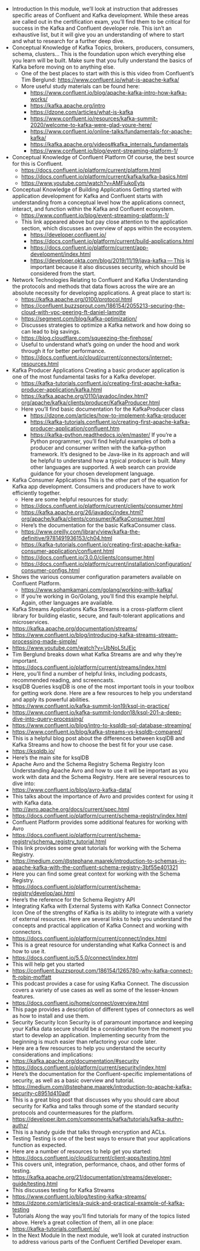 - Introduction
  In this module, we’ll look at instruction that addresses specific areas of Confluent and Kafka development. While these areas are called out in the certification exam, you’ll find them to be critical for success in the Kafka and Confluent developer role. This isn’t an exhaustive list, but it will give you an understanding of where to start and what to research for a further deep dive.
- Conceptual Knowledge of Kafka
  Topics, brokers, producers, consumers, schema, clusters…​ This is the foundation upon which everything else you learn will be built. Make sure that you fully understand the basics of Kafka before moving on to anything else.
	- One of the best places to start with this is this video from Confluent’s Tim Berglund: https://www.confluent.io/what-is-apache-kafka/
	- More useful study materials can be found here:
		- https://www.confluent.io/blog/apache-kafka-intro-how-kafka-works/
		- https://kafka.apache.org/intro
		- https://dzone.com/articles/what-is-kafka
		- https://www.confluent.io/resources/kafka-summit-2020/welcome-to-kafka-were-glad-youre-here/
		- https://www.confluent.io/online-talks/fundamentals-for-apache-kafka/
		- https://kafka.apache.org/videos#kafka_internals_fundamentals
		- https://www.confluent.io/blog/event-streaming-platform-1/
- Conceptual Knowledge of Confluent Platform
  Of course, the best source for this is Confluent.
	- https://docs.confluent.io/platform/current/platform.html
	- https://docs.confluent.io/platform/current/kafka/kafka-basics.html
	- https://www.youtube.com/watch?v=AMFiukoEyts
- Conceptual Knowledge of Building Applications
  Getting started with application development for Kafka and Confluent starts with understanding from a conceptual level how the applications connect, interact, and function within the Kafka and Confluent ecosystem.
	- https://www.confluent.io/blog/event-streaming-platform-1/
	- This link appeared above but pay close attention to the application section, which discusses an overview of apps within the ecosystem.
		- https://developer.confluent.io/
		- https://docs.confluent.io/platform/current/build-applications.html
		- https://docs.confluent.io/platform/current/app-development/index.html
		- https://developer.okta.com/blog/2019/11/19/java-kafka — This is important because it also discusses security, which should be considered from the start.
- Network Technologies Relating to Confluent and Kafka
  Understanding the protocols and methods that data flows across the wire are an absolute necessity for developing applications. A great place to start is:
	- https://kafka.apache.org/0100/protocol.html
	- https://confluent.buzzsprout.com/186154/2055213-securing-the-cloud-with-vpc-peering-ft-daniel-lamotte
	- https://segment.com/blog/kafka-optimization/
	- Discusses strategies to optimize a Kafka network and how doing so can lead to big savings.
	- https://blog.cloudflare.com/squeezing-the-firehose/
	- Useful to understand what’s going on under the hood and work through it for better performance.
	- https://docs.confluent.io/cloud/current/connectors/internet-resources.html
- Kafka Producer Applications
  Creating a basic producer application is one of the most fundamental tasks for a Kafka developer.
	- https://kafka-tutorials.confluent.io/creating-first-apache-kafka-producer-application/kafka.html
	- https://kafka.apache.org/0110/javadoc/index.html?org/apache/kafka/clients/producer/KafkaProducer.html
	- Here you’ll find basic documentation for the KafkaProducer class
		- https://dzone.com/articles/how-to-implement-kafka-producer
		- https://kafka-tutorials.confluent.io/creating-first-apache-kafka-producer-application/confluent.htm
		- https://kafka-python.readthedocs.io/en/master/   If you’re a Python programmer, you’ll find helpful examples of both a producer and consumer written with the kafka-python framework. It’s designed to be Java-like in its approach and will be helpful to understand how a typical producer is built. Many other languages are supported. A web search can provide guidance for your chosen development language.
- Kafka Consumer Applications
  This is the other part of the equation for Kafka app development. Consumers and producers have to work efficiently together.
	- Here are some helpful resources for study:
	- https://docs.confluent.io/platform/current/clients/consumer.html
	- https://kafka.apache.org/26/javadoc/index.html?org/apache/kafka/clients/consumer/KafkaConsumer.html
	- Here’s the documentation for the basic KafkaConsumer class.
	- https://www.oreilly.com/library/view/kafka-the-definitive/9781491936153/ch04.html
	- https://kafka-tutorials.confluent.io/creating-first-apache-kafka-consumer-application/confluent.html
	- https://docs.confluent.io/3.0.0/clients/consumer.html
	- https://docs.confluent.io/platform/current/installation/configuration/consumer-configs.html
- Shows the various consumer configuration parameters available on Confluent Platform.
	- https://www.sohamkamani.com/golang/working-with-kafka/
	- If you’re working in Go/Golang, you’ll find this example helpful. Again, other languages are available.
- Kafka Streams Applications
  Kafka Streams is a cross-platform client library for building elastic, secure, and fault-tolerant applications and microservices.
- https://kafka.apache.org/documentation/streams/
- https://www.confluent.io/blog/introducing-kafka-streams-stream-processing-made-simple/
- https://www.youtube.com/watch?v=UbNoL5tJEjc
- Tim Berglund breaks down what Kafka Streams are and why they’re important.
- https://docs.confluent.io/platform/current/streams/index.html
- Here, you’ll find a number of helpful links, including podcasts, recommended reading, and screencasts.
- ksqlDB Queries
  ksqlDB is one of the most important tools in your toolbox for getting work done. Here are a few resources to help you understand and apply its powerful abilities.
- https://www.confluent.io/kafka-summit-lon19/ksql-in-practice/
- https://www.confluent.io/kafka-summit-london18/ksql-201-a-deep-dive-into-query-processing/
- https://www.confluent.io/blog/intro-to-ksqldb-sql-database-streaming/
- https://www.confluent.io/blog/kafka-streams-vs-ksqldb-compared/
- This is a helpful blog post about the differences between ksqlDB and Kafka Streams and how to choose the best fit for your use case.
- https://ksqldb.io/
- Here’s the main site for ksqlDB
- Apache Avro and the Schema Registry
  Schema Registry Icon
  Understanding Apache Avro and how to use it will be important as you work with data and the Schema Registry. Here are several resources to dive into:
- https://www.confluent.io/blog/avro-kafka-data/
- This talks about the importance of Avro and provides context for using it with Kafka data.
- http://avro.apache.org/docs/current/spec.html
- https://docs.confluent.io/platform/current/schema-registry/index.html
- Confluent Platform provides some additional features for working with Avro
- https://docs.confluent.io/platform/current/schema-registry/schema_registry_tutorial.html
- This link provides some great tutorials for working with the Schema Registry.
- https://medium.com/@stephane.maarek/introduction-to-schemas-in-apache-kafka-with-the-confluent-schema-registry-3bf55e401321
- Here you can find some great context for working with the Schema Registry.
- https://docs.confluent.io/platform/current/schema-registry/develop/api.html
- Here’s the reference for the Schema Registry API
- Integrating Kafka with External Systems with Kafka Connect
  Connector Icon
  One of the strengths of Kafka is its ability to integrate with a variety of external resources. Here are several links to help you understand the concepts and practical application of Kafka Connect and working with connectors.
- https://docs.confluent.io/platform/current/connect/index.html
- This is a great resource for understanding what Kafka Connect is and how to use it.
- https://docs.confluent.io/5.5.0/connect/index.html
- This will help get you started
- https://confluent.buzzsprout.com/186154/1265780-why-kafka-connect-ft-robin-moffatt
- This podcast provides a case for using Kafka Connect. The discussion covers a variety of use cases as well as some of the lesser-known features.
- https://docs.confluent.io/home/connect/overview.html
- This page provides a description of different types of connectors as well as how to install and use them.
- Security
  Security Icon
  Security is of paramount importance and keeping your Kafka data secure should be a consideration from the moment you start to develop an application. Implementing security from the beginning is much easier than refactoring your code later.
- Here are a few resources to help you understand the security considerations and implications:
- https://kafka.apache.org/documentation/#security
- https://docs.confluent.io/platform/current/security/index.html
- Here’s the documentation for the Confluent-specific implementations of security, as well as a basic overview and tutorial.
- https://medium.com/@stephane.maarek/introduction-to-apache-kafka-security-c8951d410adf
- This is a great blog post that discusses why you should care about security for Kafka and talks through some of the standard security protocols and countermeasures for the platform.
- https://developer.ibm.com/components/kafka/tutorials/kafka-authn-authz/
- This is a handy guide that talks through encryption and ACLs.
- Testing
  Testing is one of the best ways to ensure that your applications function as expected.
- Here are a number of resources to help get you started:
- https://docs.confluent.io/cloud/current/client-apps/testing.html
- This covers unit, integration, performance, chaos, and other forms of testing.
- https://kafka.apache.org/21/documentation/streams/developer-guide/testing.html
- This discusses testing for Kafka Streams
- https://www.confluent.io/blog/testing-kafka-streams/
- https://dzone.com/articles/a-quick-and-practical-example-of-kafka-testing
- Tutorials
  Along the way you’ll find tutorials for many of the topics listed above. Here’s a great collection of them, all in one place:
- https://kafka-tutorials.confluent.io/
- In the Next Module
  In the next module, we’ll look at curated instruction to address various parts of the Confluent Certified Developer exam.